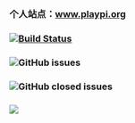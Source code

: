 ### 个人站点：www.playpi.org

### [![Build Status](https://travis-ci.org/iplaypi/iplaypi.github.io.svg?branch=source)](https://travis-ci.org/iplaypi/iplaypi.github.io)
### ![GitHub issues](https://img.shields.io/github/issues/iplaypi/iplaypi.github.io?color=blue&style=flat)
### ![GitHub closed issues](https://img.shields.io/github/issues-closed/iplaypi/iplaypi.github.io?color=red&style=flat)
### ![](https://img.shields.io/badge/language-markdown-orange.svg)
